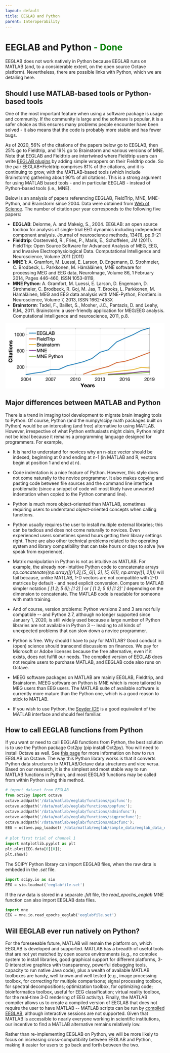 ```yaml
---
layout: default
title: EEGLAB and Python
parent: Interoperability
---
```


EEGLAB and Python <span style="color: green"> - Done</span>
===================

EEGLAB does not work natively in Python because EEGLAB runs on
MATLAB (and, to a considerable extent, on the open source Octave
platform). Nevertheless, there are possible links with Python, which we
are detailing here.

Should I use MATLAB-based tools or Python-based tools
-----------------------------------------------------

One of the most important feature when using a software package is usage and community.
If the community is large and the software is popular, it is a safer
choice as this ensures many problems people encounter have
been solved - it also means that the code is probably more stable and
has fewer bugs. 

As of 2020, 56% of the citations of the
papers below go to EEGLAB, then 25% go to Fieldtrip, and 19% go to
Brainstorm and various versions of MNE. Note that EEGLAB and Fieldtrip
are intertwined where Fieldtrip users can write [EEGLAB
plugins](/others/EEGLAB_and_Fieldtrip.html)
by adding simple wrappers on their Fieldtrip code. So the pair
EEGLAB+Fieldtrip comprises 81% of the citations, and it is continuing to
grow, with the MATLAB-based tools (which include Brainstorm) gathering
about 90% of all citations. This is a strong argument for using MATLAB
based tools - and in particular EEGLAB - instead of Python-based tools
(i.e., MNE).

Below is an analysis of papers referencing EEGLAB, FieldTrip, MNE,
MNE-Python, and Brainstorm since 2004. Data were obtained from [Web of Science](http://webofknowledge.com).
The number of citation per year corresponds to the following five papers:

-   **EEGLAB**: Delorme, A. and Makeig, S., 2004. EEGLAB: an open source
    toolbox for analysis of single-trial EEG dynamics including
    independent component analysis. Journal of neuroscience methods,
    134(1), pp.9-21
-   **Fieldtrip**: Oostenveld, R., Fries, P., Maris, E., Schoffelen, JM
    (2011). FieldTrip: Open Source Software for Advanced Analysis of
    MEG, EEG, and Invasive Electrophysiological Data. Computational
    Intelligence and Neuroscience, Volume 2011 (2011)
-   **MNE 1**: A. Gramfort, M. Luessi, E. Larson, D. Engemann, D.
    Strohmeier, C. Brodbeck, L. Parkkonen, M. Hämäläinen, MNE software
    for processing MEG and EEG data, NeuroImage, Volume 86, 1 February
    2014, Pages 446-460, ISSN 1053-8119,
-   **MNE Python**: A. Gramfort, M. Luessi, E. Larson, D. Engemann, D.
    Strohmeier, C. Brodbeck, R. Goj, M. Jas, T. Brooks, L. Parkkonen, M.
    Hämäläinen, MEG and EEG data analysis with MNE-Python, Frontiers in
    Neuroscience, Volume 7, 2013, ISSN 1662-453X
-   **Brainstorm**: Tadel, F., Baillet, S., Mosher, J.C., Pantazis, D.
    and Leahy, R.M., 2011. Brainstorm: a user-friendly application for
    MEG/EEG analysis. Computational intelligence and neuroscience, 2011,
    p.8.


![](/assets/images/EEGLAB_usage.jpg)


Major differences between MATLAB and Python
-------------------------------------------

There is a trend in imaging tool development to migrate brain imaging
tools to Python. Of course, Python (and the numpy/scipy math packages
built on Python) would be an interesting (and free) alternative to using
MATLAB. However, irrespective of what Python enthusiasts might claim,
Python might not be ideal because it remains a programming language
designed for programmers. For example,

-   It is hard to understand for novices why an n-size vector should be
    indexed, beginning at 0 and ending at n-1 (in MATLAB and R, vectors
    begin at position 1 and end at n).
-   Code indentation is a nice feature of Python. However, this style
    does not come naturally to the novice programmer. It also makes
    copying and pasting code between file sources and the command line
    interface problematic (since a snippet of code will most likely have
    unwanted indentation when copied to the Python command line).
-   Python is much more object-oriented than MATLAB, sometimes requiring
    users to understand object-oriented concepts when calling functions.
-   Python usually requires the user to install multiple external
    libraries; this can be tedious and does not come naturally to
    novices. Even experienced users sometimes spend hours getting their
    library settings right. There are also other technical problems
    related to the operating system and library compatibility that can take
    hours or days to solve (we speak from experience).
-   Matrix manipulation in Python is not as intuitive as MATLAB. For
    example, the already non-intuitive Python code to concatenate arrays
    <i>np.concatenate((np.array(\[\[/1,_2\],_\[5,_6\|1, 2\], \[5,
    6\]\]), np.array(\[1, 2\])))</i> will fail because, unlike MATLAB,
    1-D vectors are not compatible with 2-D matrices by default - and
    need explicit conversion. Compare to MATLAB simpler notation <i>\[
    \[1 2; 5 6\]; \[1 2\] \]</i> or <i>\[ \[1 2; 5 6\] \[1 2\]' \]</i>
    depending on the dimension to concatenate. The MATLAB code is
    readable for someone with math training.
-   And of course, version problems: Python versions 2 and 3 are not
    fully compatible -- and Python 2.7, although no longer supported
    since January 1, 2020, is still widely used because a large number
    of Python libraries are not available in Python 3 -- leading to all
    kinds of unexpected problems that can slow down a novice
    programmer.
-   Python is free. Why should I have to pay for MATLAB? Good conduct in
    (open) science should transcend discussions on finances. We pay for
    Microsoft or Adobe licenses because the free alternative, even
    if it exists, does not fulfill our needs. The compiled version of
    EEGLAB does not require users to purchase MATLAB, and EEGLAB code
    also runs on Octave.
-   MEEG software packages on MATLAB are mainly EEGLAB, Fieldtrip, and
    Brainstorm. MEEG software on Python is MNE which is more tailored to MEG users than EEG users.
    The MATLAB suite of available software is currently more mature than
    the Python one, which is a good reason to stick to MATLAB.

- If you wish to use Python, the [Spyder IDE](https://www.spyder-ide.org/) is a good equivalent of the MATLAB interface and should feel familiar.

How to call EEGLAB functions from Python
----------------------------------------

If you want or need to call EEGLAB functions from Python, the best
solution is to use the Python package Oct2py (pip install Oct2py). You
will need to install Octave as well. See [this
page](/others/Running_EEGLAB_on_Octave.html) for more information on how
to run EEGLAB on Octave. The way this Python library works is that it
converts Python data structures to MATLAB/Octave data structures and
vice versa. Based on our research, it is the simplest and most stable way
to run MATLAB functions in Python, and most EEGLAB functions may be
called from within Python using this method.

``` Python
# import dataset from EEGLAB
from oct2py import octave
octave.addpath('/data/matlab/eeglab/functions/guifunc');
octave.addpath('/data/matlab/eeglab/functions/popfunc');
octave.addpath('/data/matlab/eeglab/functions/adminfunc');
octave.addpath('/data/matlab/eeglab/functions/sigprocfunc');
octave.addpath('/data/matlab/eeglab/functions/miscfunc');
EEG = octave.pop_loadset('/data/matlab/eeglab/sample_data/eeglab_data_epochs_ica.set');

# plot first trial of channel 1
import matplotlib.pyplot as plt
plt.plot(EEG.data[0][0]);
plt.show()
```

The SCIPY Python library can import EEGLAB files, when the raw data is embeded in the *.set* file.

``` Python
import scipy.io as sio
EEG = sio.loadmat('eeglabfile.set')
```

If the raw data is stored in a separate *.fdt* file, the *read_epochs_eeglab* MNE function can also import EEGLAB data files.

``` Python
import mne
EEG = mne.io.read_epochs_eeglab('eeglabfile.set')
```

Will EEGLAB ever run natively on Python?
----------------------------------------

For the foreseeable future, MATLAB will remain the platform on, which
EEGLAB is developed and supported. MATLAB has a breadth of useful tools
that are not yet matched by open source environments (e.g., no complex
system to install libraries, good graphical support for different
platforms, 3-D interactive graphics with transparency, powerful
debugging tools, capacity to run native Java code), plus a wealth of
available MATLAB toolboxes are handy, well known and well tested (e.g.,
image processing toolbox, for correcting for multiple comparisons;
signal processing toolbox, for spectral decompositions; optimization
toolbox, for optimizing code; bioinformatics toolbox, useful for EEG
classification; virtual reality toolbox, for the real-time 3-D rendering of
EEG activity). Finally, the MATLAB compiler allows us to create a
compiled version of EEGLAB that does not require the user to have MATLAB
-- MATLAB scripts can be run by [compiled
EEGLAB](/others/Compiled_EEGLAB.html), although interactive sessions
are not supported. Given that MATLAB is accessible to nearly everyone
working in scientific institutions, our incentive to find a MATLAB
alternative remains relatively low.

Rather than re-implementing EEGLAB on Python, we will be more likely to focus on increasing cross-compatibility between EEGLAB and Python, making it easier for users to go back and forth between the two.